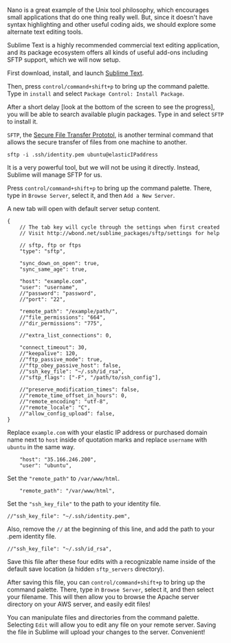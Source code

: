 Nano is a great example of the Unix tool philosophy, which encourages small applications that do one thing really well. But, since it doesn't have syntax highlighting and other useful coding aids, we should explore some alternate text editing tools.

Sublime Text is a highly recommended commercial text editing application, and its package ecosystem offers all kinds of useful add-ons including SFTP support, which we will now setup.

First download, install, and launch [Sublime Text](http://sublimetext.com).

Then, press `control/command+shift+p` to bring up the command palette. Type in `install` and select `Package Control: Install Package`.

After a short delay [look at the bottom of the screen to see the progress], you will be able to search available plugin packages. Type in and select `SFTP` to install it.

`SFTP`, the [Secure File Transfer Prototol](http://www.computerhope.com/unix/sftp.htm), is another terminal command that allows the secure transfer of files from one machine to another.

```
sftp -i .ssh/identity.pem ubuntu@elasticIPaddress
```

It is a very powerful tool, but we will not be using it directly. Instead, Sublime will manage SFTP for us.

Press `control/command+shift+p` to bring up the command palette. There, type in `Browse Server`, select it, and then `Add a New Server`.

A new tab will open with default server setup content.

```
{
    // The tab key will cycle through the settings when first created
    // Visit http://wbond.net/sublime_packages/sftp/settings for help
    
    // sftp, ftp or ftps
    "type": "sftp",

    "sync_down_on_open": true,
    "sync_same_age": true,
    
    "host": "example.com",
    "user": "username",
    //"password": "password",
    //"port": "22",
    
    "remote_path": "/example/path/",
    //"file_permissions": "664",
    //"dir_permissions": "775",
    
    //"extra_list_connections": 0,

    "connect_timeout": 30,
    //"keepalive": 120,
    //"ftp_passive_mode": true,
    //"ftp_obey_passive_host": false,
    //"ssh_key_file": "~/.ssh/id_rsa",
    //"sftp_flags": ["-F", "/path/to/ssh_config"],
    
    //"preserve_modification_times": false,
    //"remote_time_offset_in_hours": 0,
    //"remote_encoding": "utf-8",
    //"remote_locale": "C",
    //"allow_config_upload": false,
}
```

Replace `example.com` with your elastic IP address or purchased domain name next to `host` inside of quotation marks and replace `username` with `ubuntu` in the same way.

```
    "host": "35.166.246.200",
    "user": "ubuntu",
```    

Set the `"remote_path"` to `/var/www/html`.

```
    "remote_path": "/var/www/html",
```

Set the `"ssh_key_file"` to the path to your identity file.

```
//"ssh_key_file": "~/.ssh/identity.pem",
```

Also, remove the `//` at the beginning of this line, and add the path to your .pem identity file.

```
//"ssh_key_file": "~/.ssh/id_rsa",
```

Save this file after these four edits with a recognizable name inside of the default save location (a hidden `sftp_servers` directory).

After saving this file, you can `control/command+shift+p` to bring up the command palette. There, type in `Browse Server`, select it, and then select your filename. This will then allow you to browse the Apache server directory on your AWS server, and easily edit files! 

You can manipulate files and directories from the command palette. Selecting `Edit` will allow you to edit any file on your remote server. Saving the file in Sublime will upload your changes to the server. Convenient!
